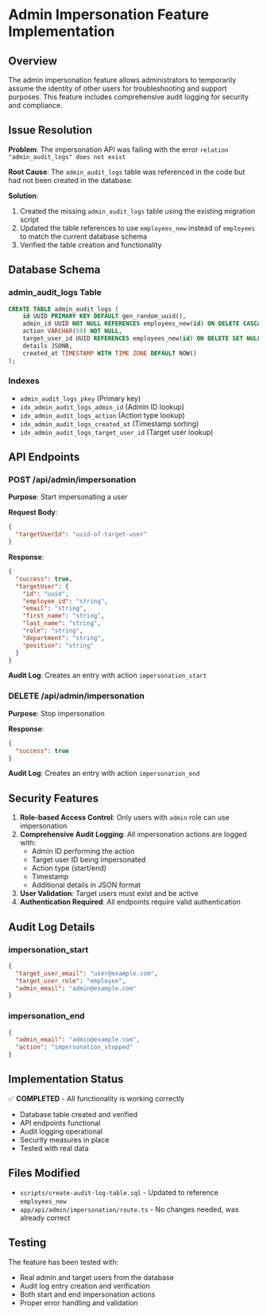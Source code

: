 # Admin Impersonation Feature Implementation

## Overview
The admin impersonation feature allows administrators to temporarily assume the identity of other users for troubleshooting and support purposes. This feature includes comprehensive audit logging for security and compliance.

## Issue Resolution
**Problem**: The impersonation API was failing with the error `relation "admin_audit_logs" does not exist`

**Root Cause**: The `admin_audit_logs` table was referenced in the code but had not been created in the database.

**Solution**: 
1. Created the missing `admin_audit_logs` table using the existing migration script
2. Updated the table references to use `employees_new` instead of `employees` to match the current database schema
3. Verified the table creation and functionality

## Database Schema

### admin_audit_logs Table
```sql
CREATE TABLE admin_audit_logs (
    id UUID PRIMARY KEY DEFAULT gen_random_uuid(),
    admin_id UUID NOT NULL REFERENCES employees_new(id) ON DELETE CASCADE,
    action VARCHAR(50) NOT NULL,
    target_user_id UUID REFERENCES employees_new(id) ON DELETE SET NULL,
    details JSONB,
    created_at TIMESTAMP WITH TIME ZONE DEFAULT NOW()
);
```

### Indexes
- `admin_audit_logs_pkey` (Primary key)
- `idx_admin_audit_logs_admin_id` (Admin ID lookup)
- `idx_admin_audit_logs_action` (Action type lookup)
- `idx_admin_audit_logs_created_at` (Timestamp sorting)
- `idx_admin_audit_logs_target_user_id` (Target user lookup)

## API Endpoints

### POST /api/admin/impersonation
**Purpose**: Start impersonating a user

**Request Body**:
```json
{
  "targetUserId": "uuid-of-target-user"
}
```

**Response**:
```json
{
  "success": true,
  "targetUser": {
    "id": "uuid",
    "employee_id": "string",
    "email": "string",
    "first_name": "string",
    "last_name": "string",
    "role": "string",
    "department": "string",
    "position": "string"
  }
}
```

**Audit Log**: Creates an entry with action `impersonation_start`

### DELETE /api/admin/impersonation
**Purpose**: Stop impersonation

**Response**:
```json
{
  "success": true
}
```

**Audit Log**: Creates an entry with action `impersonation_end`

## Security Features

1. **Role-based Access Control**: Only users with `admin` role can use impersonation
2. **Comprehensive Audit Logging**: All impersonation actions are logged with:
   - Admin ID performing the action
   - Target user ID being impersonated
   - Action type (start/end)
   - Timestamp
   - Additional details in JSON format
3. **User Validation**: Target users must exist and be active
4. **Authentication Required**: All endpoints require valid authentication

## Audit Log Details

### impersonation_start
```json
{
  "target_user_email": "user@example.com",
  "target_user_role": "employee",
  "admin_email": "admin@example.com"
}
```

### impersonation_end
```json
{
  "admin_email": "admin@example.com",
  "action": "impersonation_stopped"
}
```

## Implementation Status
✅ **COMPLETED** - All functionality is working correctly

- Database table created and verified
- API endpoints functional
- Audit logging operational
- Security measures in place
- Tested with real data

## Files Modified
- `scripts/create-audit-log-table.sql` - Updated to reference `employees_new`
- `app/api/admin/impersonation/route.ts` - No changes needed, was already correct

## Testing
The feature has been tested with:
- Real admin and target users from the database
- Audit log entry creation and verification
- Both start and end impersonation actions
- Proper error handling and validation
